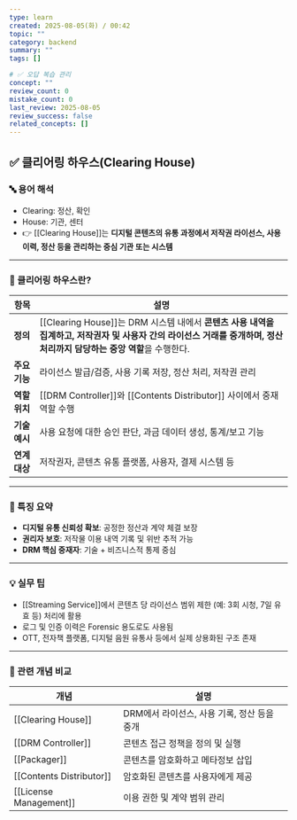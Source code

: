 ```yaml
---
type: learn
created: 2025-08-05(화) / 00:42
topic: ""
category: backend
summary: ""
tags: []

# ✅ 오답 복습 관리
concept: ""
review_count: 0
mistake_count: 0
last_review: 2025-08-05
review_success: false
related_concepts: []
---
```

## ✅ 클리어링 하우스(Clearing House)

### 🔤 용어 해석

- Clearing: 정산, 확인  
- House: 기관, 센터  
- 👉 [[Clearing House]]는 **디지털 콘텐츠의 유통 과정에서 저작권 라이선스, 사용 이력, 정산 등을 관리하는 중심 기관 또는 시스템**

---

### 🧩 클리어링 하우스란?

| 항목 | 설명 |
|------|------|
| **정의** | [[Clearing House]]는 DRM 시스템 내에서 **콘텐츠 사용 내역을 집계하고, 저작권자 및 사용자 간의 라이선스 거래를 중개하며, 정산 처리까지 담당하는 중앙 역할**을 수행한다. |
| **주요 기능** | 라이선스 발급/검증, 사용 기록 저장, 정산 처리, 저작권 관리 |
| **역할 위치** | [[DRM Controller]]와 [[Contents Distributor]] 사이에서 중재 역할 수행 |
| **기술 예시** | 사용 요청에 대한 승인 판단, 과금 데이터 생성, 통계/보고 기능 |
| **연계 대상** | 저작권자, 콘텐츠 유통 플랫폼, 사용자, 결제 시스템 등

---

### 🧠 특징 요약

- **디지털 유통 신뢰성 확보**: 공정한 정산과 계약 체결 보장
- **권리자 보호**: 저작물 이용 내역 기록 및 위반 추적 가능
- **DRM 핵심 중재자**: 기술 + 비즈니스적 통제 중심

---

### 💡 실무 팁

- [[Streaming Service]]에서 콘텐츠 당 라이선스 범위 제한 (예: 3회 시청, 7일 유효 등) 처리에 활용  
- 로그 및 인증 이력은 Forensic 용도로도 사용됨
- OTT, 전자책 플랫폼, 디지털 음원 유통사 등에서 실제 상용화된 구조 존재

---

### 🔗 관련 개념 비교

| 개념 | 설명 |
|------|------|
| [[Clearing House]] | DRM에서 라이선스, 사용 기록, 정산 등을 중개 |
| [[DRM Controller]] | 콘텐츠 접근 정책을 정의 및 실행 |
| [[Packager]] | 콘텐츠를 암호화하고 메타정보 삽입 |
| [[Contents Distributor]] | 암호화된 콘텐츠를 사용자에게 제공 |
| [[License Management]] | 이용 권한 및 계약 범위 관리 |
